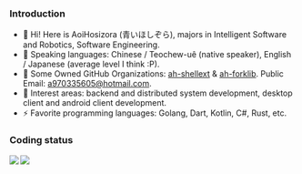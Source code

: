 ### Introduction

+ 👋 Hi! Here is AoiHosizora (青いほしぞら), majors in Intelligent Software and Robotics, Software Engineering.
+ 📝 Speaking languages: Chinese / Teochew-uê (native speaker), English / Japanese (average level I think :P).
+ 🏢 Some Owned GitHub Organizations: [ah-shellext](https://github.com/ah-shellext) & [ah-forklib](https://github.com/ah-forklib). Public Email: a970335605@hotmail.com.
+ 🚀 Interest areas: backend and distributed system development, desktop client and android client development.
+ ⚡ Favorite programming languages: Golang, Dart, Kotlin, C#, Rust, etc.

### Coding status

<img align="left" src="https://github-readme-stats.vercel.app/api?username=Aoi-hosizora&count_private=true&show_icons=true&theme=transparent&include_all_commits=true&custom_title=AoiHosizora%27s%20GitHub%20Stats&card_width=450" />
<img align="center" src="https://github-readme-stats.vercel.app/api/top-langs?username=Aoi-hosizora&layout=compact&langs_count=8&theme=transparent&hide=Jupyter%20Notebook&custom_title=Most%20Used%20Languages%20by%20AoiHosizora&card_width=370" />

